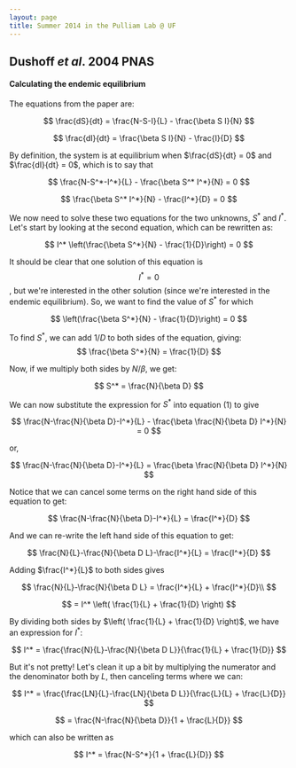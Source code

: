 ```yaml
---
layout: page
title: Summer 2014 in the Pulliam Lab @ UF
---
```


## Dushoff _et al_. 2004 PNAS

#### Calculating the endemic equilibrium

The equations from the paper are:

$$
\frac{dS}{dt} = \frac{N-S-I}{L} - \frac{\beta S I}{N}
$$

$$
\frac{dI}{dt} = \frac{\beta S I}{N} - \frac{I}{D}
$$

By definition, the system is at equilibrium when $\frac{dS}{dt} = 0$ and $\frac{dI}{dt} = 0$, which is to say that

$$
\frac{N-S^*-I^*}{L} - \frac{\beta S^* I^*}{N} = 0
$$

$$
\frac{\beta S^* I^*}{N} - \frac{I^*}{D} = 0
$$

We now need to solve these two equations for the two unknowns, $S^*$ and $I^*$. Let's start by looking at the second equation, which can be rewritten as:

$$
I^* \left(\frac{\beta S^*}{N} - \frac{1}{D}\right) = 0
$$

It should be clear that one solution of this equation is $$I^*=0$$, but we're interested in the other solution (since we're interested in the endemic equilibrium). So, we want to find the value of $S^*$ for which

$$
\left(\frac{\beta S^*}{N} - \frac{1}{D}\right) = 0
$$

To find $S^*$, we can add $1/D$ to both sides of the equation, giving:
$$
\frac{\beta S^*}{N} = \frac{1}{D}
$$

Now, if we multiply both sides by $N/\beta$, we get:

$$
S^* = \frac{N}{\beta D}
$$

We can now substitute the expression for $S^*$ into equation (1) to give

$$
\frac{N-\frac{N}{\beta D}-I^*}{L} - \frac{\beta \frac{N}{\beta D} I^*}{N} = 0
$$


or,

$$
\frac{N-\frac{N}{\beta D}-I^*}{L} = \frac{\beta \frac{N}{\beta D} I^*}{N}
$$

Notice that we can cancel some terms on the right hand side of this equation to get:

$$
\frac{N-\frac{N}{\beta D}-I^*}{L} = \frac{I^*}{D}
$$

And we can re-write the left hand side of this equation to get:

$$
\frac{N}{L}-\frac{N}{\beta D L}-\frac{I^*}{L} = \frac{I^*}{D}
$$

Adding $\frac{I^*}{L}$ to both sides gives

$$
\frac{N}{L}-\frac{N}{\beta D L} = \frac{I^*}{L} + \frac{I^*}{D}\\
$$

$$ = I^* \left( \frac{1}{L} + \frac{1}{D} \right)
$$

By dividing both sides by $\left( \frac{1}{L} + \frac{1}{D} \right)$, we have an expression for $I^*$:

$$
I^* = \frac{\frac{N}{L}-\frac{N}{\beta D L}}{\frac{1}{L} + \frac{1}{D}}
$$

But it's not pretty! Let's clean it up a bit by multiplying the numerator and the denominator both by $L$, then canceling terms where we can:

$$
I^* = \frac{\frac{LN}{L}-\frac{LN}{\beta D L}}{\frac{L}{L} + \frac{L}{D}}
$$

$$
= \frac{N-\frac{N}{\beta D}}{1 + \frac{L}{D}}
$$

which can also be written as

$$
I^* = \frac{N-S^*}{1 + \frac{L}{D}}
$$
